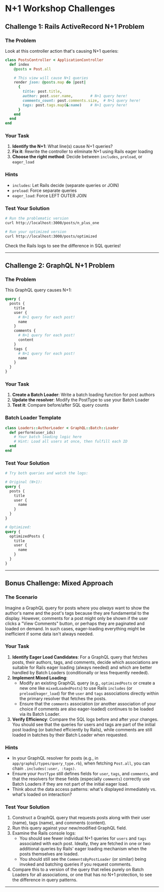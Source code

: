 # N+1 Workshop Challenges

## Challenge 1: Rails ActiveRecord N+1 Problem

### The Problem

Look at this controller action that's causing N+1 queries:

```ruby
class PostsController < ApplicationController
  def index
    @posts = Post.all

    # This view will cause N+1 queries
    render json: @posts.map do |post|
      {
        title: post.title,
        author: post.user.name,        # N+1 query here!
        comments_count: post.comments.size,  # N+1 query here!
        tags: post.tags.map(&:name)    # N+1 query here!
      }
    end
  end
end
```

### Your Task

1. **Identify the N+1**: What line(s) cause N+1 queries?
2. **Fix it**: Rewrite the controller to eliminate N+1 using Rails eager loading
3. **Choose the right method**: Decide between `includes`, `preload`, or `eager_load`

### Hints

- `includes`: Let Rails decide (separate queries or JOIN)
- `preload`: Force separate queries
- `eager_load`: Force LEFT OUTER JOIN

### Test Your Solution

```bash
# Run the problematic version
curl http://localhost:3000/posts/n_plus_one

# Run your optimized version
curl http://localhost:3000/posts/optimized
```

Check the Rails logs to see the difference in SQL queries!

---

## Challenge 2: GraphQL N+1 Problem

### The Problem

This GraphQL query causes N+1:

```graphql
query {
  posts {
    title
    user {
      # N+1 query for each post!
      name
    }
    comments {
      # N+1 query for each post!
      content
    }
    tags {
      # N+1 query for each post!
      name
    }
  }
}
```

### Your Task

1. **Create a Batch Loader**: Write a batch loading function for post authors
2. **Update the resolver**: Modify the PostType to use your Batch Loader
3. **Test it**: Compare before/after SQL query counts

### Batch Loader Template

```ruby
class Loaders::AuthorLoader < GraphQL::Batch::Loader
  def perform(user_ids)
    # Your batch loading logic here
    # Hint: Load all users at once, then fulfill each ID
  end
end
```

### Test Your Solution

```graphql
# Try both queries and watch the logs:

# Original (N+1):
query {
  posts {
    title
    user {
      name
    }
  }
}

# Optimized:
query {
  optimizedPosts {
    title
    user {
      name
    }
  }
}
```

---

## Bonus Challenge: Mixed Approach

### The Scenario

Imagine a GraphQL query for posts where you _always_ want to show the author's name and the post's tags because they are fundamental to the display. However, comments for a post might only be shown if the user clicks a "View Comments" button, or perhaps they are paginated and loaded on demand. In such cases, eager-loading everything might be inefficient if some data isn't always needed.

### Your Task

1.  **Identify Eager Load Candidates**: For a GraphQL query that fetches posts, their authors, tags, and comments, decide which associations are suitable for Rails eager loading (always needed) and which are better handled by Batch Loaders (conditionally or less frequently needed).
2.  **Implement Mixed Loading**:
    - Modify an existing GraphQL query (e.g., `optimizedPosts` or create a new one like `mixedLoadedPosts`) to use Rails `includes` (or `preload`/`eager_load`) for the `user` and `tags` associations directly within the primary resolver that fetches the posts.
    - Ensure that the `comments` association (or another association of your choice if comments are also eager-loaded) continues to be loaded via its Batch Loader.
3.  **Verify Efficiency**: Compare the SQL logs before and after your changes. You should see that the queries for users and tags are part of the initial post loading (or batched efficiently by Rails), while comments are still loaded in batches by their Batch Loader when requested.

### Hints

- In your GraphQL resolver for posts (e.g., in `app/graphql/types/query_type.rb`), when fetching `Post.all`, you can chain `.includes(:user, :tags)`.
- Ensure your `PostType` still defines fields for `user`, `tags`, and `comments`, and that the resolvers for these fields (especially `comments`) correctly use Batch Loaders if they are not part of the initial eager load.
- Think about the data access patterns: what's displayed immediately vs. what's loaded on interaction?

### Test Your Solution

1.  Construct a GraphQL query that requests posts along with their user (name), tags (name), and comments (content).
2.  Run this query against your new/modified GraphQL field.
3.  Examine the Rails console logs:
    - You should see fewer individual N+1 queries for `users` and `tags` associated with each post. Ideally, they are fetched in one or two additional queries by Rails' eager loading mechanism when the posts themselves are loaded.
    - You should still see the `CommentsByPostLoader` (or similar) being invoked and batching queries if you request comments.
4.  Compare this to a version of the query that relies purely on Batch Loaders for all associations, or one that has no N+1 protection, to see the difference in query patterns.

---
